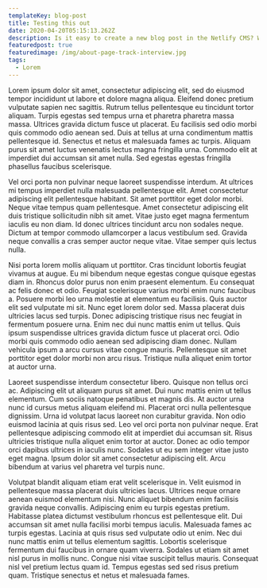 ```yaml
---
templateKey: blog-post
title: Testing this out
date: 2020-04-20T05:15:13.262Z
description: Is it easy to create a new blog post in the Netlify CMS? We'll see.
featuredpost: true
featuredimage: /img/about-page-track-interview.jpg
tags:
  - Lorem
---
```

Lorem ipsum dolor sit amet, consectetur adipiscing elit, sed do eiusmod tempor incididunt ut labore et dolore magna aliqua. Eleifend donec pretium vulputate sapien nec sagittis. Rutrum tellus pellentesque eu tincidunt tortor aliquam. Turpis egestas sed tempus urna et pharetra pharetra massa massa. Ultrices gravida dictum fusce ut placerat. Eu facilisis sed odio morbi quis commodo odio aenean sed. Duis at tellus at urna condimentum mattis pellentesque id. Senectus et netus et malesuada fames ac turpis. Aliquam purus sit amet luctus venenatis lectus magna fringilla urna. Commodo elit at imperdiet dui accumsan sit amet nulla. Sed egestas egestas fringilla phasellus faucibus scelerisque.

Vel orci porta non pulvinar neque laoreet suspendisse interdum. At ultrices mi tempus imperdiet nulla malesuada pellentesque elit. Amet consectetur adipiscing elit pellentesque habitant. Sit amet porttitor eget dolor morbi. Neque vitae tempus quam pellentesque. Amet consectetur adipiscing elit duis tristique sollicitudin nibh sit amet. Vitae justo eget magna fermentum iaculis eu non diam. Id donec ultrices tincidunt arcu non sodales neque. Dictum at tempor commodo ullamcorper a lacus vestibulum sed. Gravida neque convallis a cras semper auctor neque vitae. Vitae semper quis lectus nulla.

Nisi porta lorem mollis aliquam ut porttitor. Cras tincidunt lobortis feugiat vivamus at augue. Eu mi bibendum neque egestas congue quisque egestas diam in. Rhoncus dolor purus non enim praesent elementum. Eu consequat ac felis donec et odio. Feugiat scelerisque varius morbi enim nunc faucibus a. Posuere morbi leo urna molestie at elementum eu facilisis. Quis auctor elit sed vulputate mi sit. Nunc eget lorem dolor sed. Massa placerat duis ultricies lacus sed turpis. Donec adipiscing tristique risus nec feugiat in fermentum posuere urna. Enim nec dui nunc mattis enim ut tellus. Quis ipsum suspendisse ultrices gravida dictum fusce ut placerat orci. Odio morbi quis commodo odio aenean sed adipiscing diam donec. Nullam vehicula ipsum a arcu cursus vitae congue mauris. Pellentesque sit amet porttitor eget dolor morbi non arcu risus. Tristique nulla aliquet enim tortor at auctor urna.

Laoreet suspendisse interdum consectetur libero. Quisque non tellus orci ac. Adipiscing elit ut aliquam purus sit amet. Dui nunc mattis enim ut tellus elementum. Cum sociis natoque penatibus et magnis dis. At auctor urna nunc id cursus metus aliquam eleifend mi. Placerat orci nulla pellentesque dignissim. Urna id volutpat lacus laoreet non curabitur gravida. Non odio euismod lacinia at quis risus sed. Leo vel orci porta non pulvinar neque. Erat pellentesque adipiscing commodo elit at imperdiet dui accumsan sit. Risus ultricies tristique nulla aliquet enim tortor at auctor. Donec ac odio tempor orci dapibus ultrices in iaculis nunc. Sodales ut eu sem integer vitae justo eget magna. Ipsum dolor sit amet consectetur adipiscing elit. Arcu bibendum at varius vel pharetra vel turpis nunc.

Volutpat blandit aliquam etiam erat velit scelerisque in. Velit euismod in pellentesque massa placerat duis ultricies lacus. Ultrices neque ornare aenean euismod elementum nisi. Nunc aliquet bibendum enim facilisis gravida neque convallis. Adipiscing enim eu turpis egestas pretium. Habitasse platea dictumst vestibulum rhoncus est pellentesque elit. Dui accumsan sit amet nulla facilisi morbi tempus iaculis. Malesuada fames ac turpis egestas. Lacinia at quis risus sed vulputate odio ut enim. Nec dui nunc mattis enim ut tellus elementum sagittis. Lobortis scelerisque fermentum dui faucibus in ornare quam viverra. Sodales ut etiam sit amet nisl purus in mollis nunc. Congue nisi vitae suscipit tellus mauris. Consequat nisl vel pretium lectus quam id. Tempus egestas sed sed risus pretium quam. Tristique senectus et netus et malesuada fames.